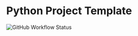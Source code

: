 # Python Project Template

![GitHub Workflow Status](https://img.shields.io/github/workflow/status/AbooMinister25/python-project-template/Lint%20&%20Test?label=tests)